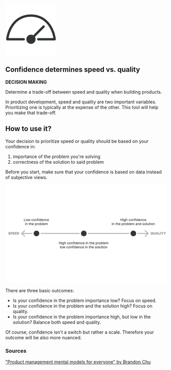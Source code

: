 ![img](confidence-determines-speed-vs-quality.assets/speed-quality-icon.png)

## Confidence determines speed vs. quality

**DECISION MAKING**

Determine a trade-off between speed and quality when building products.

In product development, speed and quality are two important variables. Prioritizing one is typically at the expense of the other. This tool will help you make that trade-off.

## How to use it?

Your decision to prioritize speed or quality should be based on your confidence in:

1. importance of the problem you're solving
2. correctness of the solution to said problem

Before you start, make sure that your confidence is based on data instead of subjective views.

![Illustration of how confidence in problem and solution determines whether to focus on speed or quality.](confidence-determines-speed-vs-quality.assets/speed-quality-illustration.png)

There are three basic outcomes:

- Is your confidence in the problem importance low? Focus on speed.
- Is your confidence in the problem and the solution high? Focus on quality.
- Is your confidence in the problem importance high, but low in the solution? Balance both speed and quality.

Of course, confidence isn't a switch but rather a scale. Therefore your outcome will be also more nuanced.

### Sources

["Product management mental models for everyone" by Brandon Chu](https://blackboxofpm.com/product-management-mental-models-for-everyone-31e7828cb50b)


